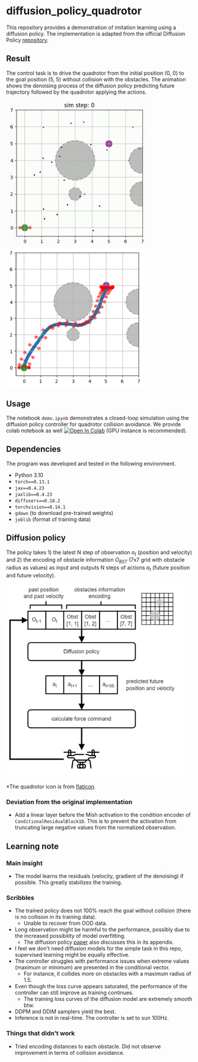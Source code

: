 # diffusion_policy_quadrotor
This repository provides a demonstration of imitation learning using a diffusion policy. The implementation is adapted from the official Diffusion Policy [repository](https://github.com/real-stanford/diffusion_policy).

## Result
The control task is to drive the quadrotor from the initial position (0, 0) to the goal position (5, 5) without collision with the obstacles. The animation shows the denoising process of the diffusion policy predicting future trajectory followed by the quadrotor applying the actions. 

<img src="assets/result_anim.gif" alt="drawing" width="380"/> <img src="assets/result_plot.png" alt="drawing" width="370"/>


## Usage
The notebook `demo.ipynb` demonstrates a closed-loop simulation using the diffusion policy controller for quadrotor collision avoidance. We provide colab notebook as well [![Open In Colab](https://colab.research.google.com/assets/colab-badge.svg)](https://colab.research.google.com/github/shaoanlu/diffusion_policy_quadrotor/blob/main/demo.ipynb) (GPU instance is recommended).

## Dependencies
The program was developed and tested in the following environment.
- Python 3.10
- `torch==0.13.1`
- `jax==0.4.23`
- `jaxlib==0.4.23`
- `diffusers==0.18.2`
- `torchvision==0.14.1`
- `gdown` (to download pre-trained weights)
- `joblib` (format of training data)

## Diffusion policy
The policy takes 1) the latest N step of observation $o_t$ (position and velocity) and 2) the encoding of obstacle information $O_{BST}$ (7x7 grid with obstacle radius as values) as input and outputs N steps of actions $a_t$ (future position and future velocity).

<img src="assets/model_input.jpg" alt="drawing" width="480"/>

*The quadrotor icon is from [flaticon](https://www.flaticon.com/free-icon/quadcopter_5447794).


### Deviation from the original implementation
- Add a linear layer before the Mish activation to the condition encoder of `ConditionalResidualBlock1D`. This is to prevent the activation from truncating large negative values from the normalized observation.


## Learning note
### Main insight
- The model learns the residuals (velocity, gradient of the denoising) if possible. This greatly stabilizes the training.
### Scribbles
- The trained policy does not 100% reach the goal without collision (there is no collision in its training data).
  - Unable to recover from OOD data.
- Long observation might be harmful to the performance, possibly due to the increased possibility of model overfitting.
  - The diffusion policy [paper](https://arxiv.org/pdf/2303.04137) also discusses this in its appendix.
- I feel we don't need diffusion models for the simple task in this repo, supervised learning might be equally effective.
- The controller struggles with performance issues when extreme values (maximum or minimum) are presented in the conditional vector.
  - For instance, it collides more on obstacles with a maximum radius of 1.5.
- Even though the loss curve appears saturated, the performance of the controller can still improve as training continues.
  - The training loss curves of the diffusion model are extremely smooth btw.
- DDPM and DDIM samplers yield the best.
- Inference is not in real-time. The controller is set to sun 100Hz.

### Things that didn't work
- Tried encoding distances to each obstacle. Did not observe improvement in terms of collision avoidance.


